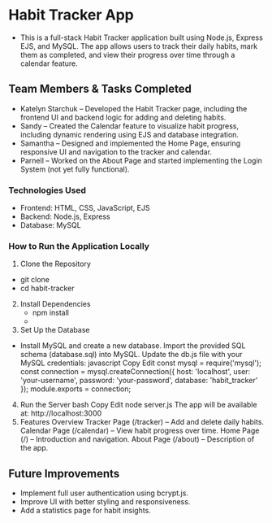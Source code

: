 # Habit Tracker App

- This is a full-stack Habit Tracker application built using Node.js, Express EJS, and MySQL. The app allows users to track their daily habits, mark them as completed, and view their progress over time through a calendar feature.

## Team Members & Tasks Completed

- Katelyn Starchuk – Developed the Habit Tracker page, including the frontend UI and backend logic for adding and deleting habits.
- Sandy – Created the Calendar feature to visualize habit progress, including dynamic rendering using EJS and database integration.
- Samantha – Designed and implemented the Home Page, ensuring responsive UI and navigation to the tracker and calendar.
- Parnell – Worked on the About Page and started implementing the Login System (not yet fully functional).

### Technologies Used

- Frontend: HTML, CSS, JavaScript, EJS
- Backend: Node.js, Express
- Database: MySQL

### How to Run the Application Locally

1. Clone the Repository

- git clone <repo-url>
- cd habit-tracker

2. Install Dependencies
   - npm install
   - 
3. Set Up the Database
- Install MySQL and create a new database.
   Import the provided SQL schema (database.sql) into MySQL.
   Update the db.js file with your MySQL credentials:
   javascript
   Copy
   Edit
   const mysql = require('mysql');
   const connection = mysql.createConnection({
   host: 'localhost',
   user: 'your-username',
   password: 'your-password',
   database: 'habit_tracker'
   });
   module.exports = connection;
4. Run the Server
   bash
   Copy
   Edit
   node server.js
   The app will be available at: http://localhost:3000
5. Features Overview
   Tracker Page (/tracker) – Add and delete daily habits.
   Calendar Page (/calendar) – View habit progress over time.
   Home Page (/) – Introduction and navigation.
   About Page (/about) – Description of the app.

## Future Improvements

- Implement full user authentication using bcrypt.js.
- Improve UI with better styling and responsiveness.
- Add a statistics page for habit insights.
